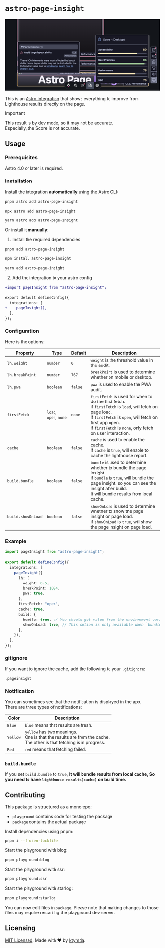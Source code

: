 # `astro-page-insight`

![](https://raw.githubusercontent.com/ktym4a/astro-page-insight/main/.github/demo.png)

This is an [Astro integration](https://docs.astro.build/en/guides/integrations-guide/) that shows everything to improve from Lighthouse results directly on the page.

> [!IMPORTANT]
> This result is by dev mode, so it may not be accurate.  
> Especially, the Score is not accurate.

## Usage

### Prerequisites

Astro 4.0 or later is required.


### Installation

Install the integration **automatically** using the Astro CLI:

```bash
pnpm astro add astro-page-insight
```

```bash
npx astro add astro-page-insight
```

```bash
yarn astro add astro-page-insight
```

Or install it **manually**:  
1. Install the required dependencies

```bash
pnpm add astro-page-insight
```

```bash
npm install astro-page-insight
```

```bash
yarn add astro-page-insight
```

2. Add the integration to your astro config

```diff
+import pageInsight from "astro-page-insight";

export default defineConfig({
  integrations: [
+    pageInsight(),
  ],
});
```

### Configuration

Here is the options:

| Property | Type | Default | Description |
| --- | --- | --- | --- |
| `lh.weight` | `number` | `0` | `weight` is the threshold value in the audit. |
| `lh.breakPoint` | `number` | `767` | `breakPoint` is used to determine whether on mobile or desktop. |
| `lh.pwa` | `boolean` | `false` | `pwa` is used to enable the PWA audit. |
| `firstFetch` | `load`, `open`, `none` | `none` | `firstFetch` is used for when to do the first fetch.<br />if `firstFetch` is `load`, will fetch on page load.<br />if `firstFetch` is `open`, will fetch on first app open.<br />if `firstFetch` is `none`, only fetch on user interaction. |
| `cache` | `boolean` | `false` | `cache` is used to enable the cache.<br />if `cache` is `true`, will enable to cache the lighthouse report. |
| `build.bundle` | `boolean` | `false` | `bundle` is used to determine whether to bundle the page insight.<br />if `bundle` is `true`, will bundle the page insight. so you can see the insight after build.<br />It will bundle results from local cache. |
| `build.showOnLoad` | `boolean` | `false` | `showOnLoad` is used to determine whether to show the page insight on page load.<br />if `showOnLoad` is `true`, will show the page insight on page load. |

### Example

```.ts
import pageInsight from "astro-page-insight";

export default defineConfig({
  integrations: [
    pageInsight({
      lh: {
        weight: 0.5,
        breakPoint: 1024,
        pwa: true,
      },
      firstFetch: "open",
      cache: true,
      build: {
        bundle: true, // You should get value from the environment variable. (e.g. process.env.STAGING === "true")
        showOnLoad: true, // This option is only available when `bundle` is `true`.
      },
    }),
  ],
});
```

### gitignore

If you want to ignore the cache, add the following to your `.gitignore`:

```.gitignore
.pageinsight
```

### Notification

You can sometimes see that the notification is displayed in the app.  
There are three types of notifications:

| Color | Description |
| --- | --- |
| `Blue` | `blue` means that results are fresh. |
| `Yellow` | `yellow` has two meanings.<br />One is that the results are from the cache.<br />The other is that fetching is in progress. |
| `Red` | `red` means that fetching failed. |

### `build.bundle`

If you set `build.bundle` to `true`, **It will bundle results from local cache, So you need to have `lighthouse results(cache)` on build time.**

## Contributing

This package is structured as a monorepo:

- `playground` contains code for testing the package
- `package` contains the actual package

Install dependencies using pnpm: 

```bash
pnpm i --frozen-lockfile
```

Start the playground with blog:

```bash
pnpm playground:blog
```

Start the playground with ssr:

```bash
pnpm playground:ssr
```

Start the playground with starlog:

```bash
pnpm playground:starlog
```

You can now edit files in `package`. Please note that making changes to those files may require restarting the playground dev server.

## Licensing

[MIT Licensed](https://github.com/ktym4a/astro-page-insight/blob/main/LICENSE). Made with ❤️ by [ktym4a](https://github.com/ktym4a).

<!-- ## Acknowledgements

TODO: -->
